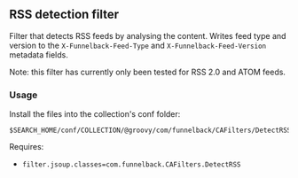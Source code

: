## RSS detection filter

Filter that detects RSS feeds by analysing the content. Writes feed type and version to the `X-Funnelback-Feed-Type` and `X-Funnelback-Feed-Version` metadata fields.

Note: this filter has currently only been tested for RSS 2.0 and ATOM feeds.

### Usage

Install the files into the collection's conf folder:

```
$SEARCH_HOME/conf/COLLECTION/@groovy/com/funnelback/CAFilters/DetectRSS.groovy
```

Requires:

* `filter.jsoup.classes=com.funnelback.CAFilters.DetectRSS`
